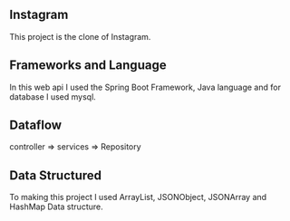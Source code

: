 ## Instagram
This project is the clone of Instagram.

## Frameworks and Language
In this web api I used the Spring Boot Framework, Java language and for database I used mysql.

## Dataflow
controller => services => Repository

## Data Structured
To making this project I used ArrayList, JSONObject, JSONArray and HashMap Data structure.
